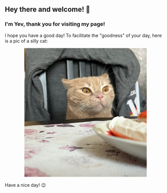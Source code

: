 ## Hey there and welcome! 👋

### I'm Yev, thank you for visiting my page!

I hope you have a good day! To facilitate the "goodness" of your day, here is a pic of a silly cat:

<p align="center">
    <img src="https://raw.githubusercontent.com/yevhenii-pivovarenko/yevhenii-pivovarenko/main/assets/sneaky_boi.jpeg" alt="absolutely not trying to steal the food from the table" title="not trying to steal food, nuh-uh" width="382" height="400">
</p>


Have a nice day! :wink: